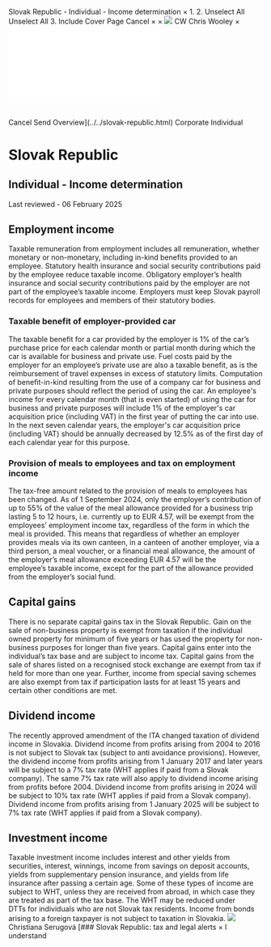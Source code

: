 Slovak Republic - Individual - Income determination
×
1.
2.
Unselect All
Unselect All
3.
Include Cover Page
Cancel
×
×
![](../../-/media/world-wide-tax-summaries/attachments/global---chris-wooley.ashx%3Frev=ac5e5f3223b34096b1afc2a6009c7320&revision=ac5e5f32-23b3-4096-b1af-c2a6009c7320&hash=859B7ADC84DC2CBEC9760E9E6EE7DE6D0A8BFCDF)
CW
Chris Wooley
×
![](income-determination.html)
######
Cancel
Send
Overview](../../slovak-republic.html)
Corporate
Individual
# Slovak Republic
## Individual - Income determination
Last reviewed - 06 February 2025
## Employment income
Taxable remuneration from employment includes all remuneration, whether monetary or non-monetary, including in-kind benefits provided to an employee. Statutory health insurance and social security contributions paid by the employee reduce taxable income. Obligatory employer’s health insurance and social security contributions paid by the employer are not part of the employee’s taxable income.
Employers must keep Slovak payroll records for employees and members of their statutory bodies.
### Taxable benefit of employer-provided car
The taxable benefit for a car provided by the employer is 1% of the car’s purchase price for each calendar month or partial month during which the car is available for business and private use. Fuel costs paid by the employer for an employee’s private use are also a taxable benefit, as is the reimbursement of travel expenses in excess of statutory limits.
Computation of benefit-in-kind resulting from the use of a company car for business and private purposes should reflect the period of using the car. An employee's income for every calendar month (that is even started) of using the car for business and private purposes will include 1% of the employer's car acquisition price (including VAT) in the first year of putting the car into use. In the next seven calendar years, the employer's car acquisition price (including VAT) should be annually decreased by 12.5% as of the first day of each calendar year for this purpose.
### Provision of meals to employees and tax on employment income
The tax-free amount related to the provision of meals to employees has been changed. As of 1 September 2024, only the employer’s contribution of up to 55% of the value of the meal allowance provided for a business trip lasting 5 to 12 hours, i.e. currently up to EUR 4.57, will be exempt from the employees’ employment income tax, regardless of the form in which the meal is provided.
This means that regardless of whether an employer provides meals via its own canteen, in a canteen of another employer, via a third person, a meal voucher, or a financial meal allowance, the amount of the employer’s meal allowance exceeding EUR 4.57 will be the employee’s taxable income, except for the part of the allowance provided from the employer’s social fund.
## Capital gains
There is no separate capital gains tax in the Slovak Republic. Gain on the sale of non-business property is exempt from taxation if the individual owned property for minimum of five years or has used the property for non-business purposes for longer than five years.
Capital gains enter into the individual’s tax base and are subject to income tax.
Capital gains from the sale of shares listed on a recognised stock exchange are exempt from tax if held for more than one year. Further, income from special saving schemes are also exempt from tax if participation lasts for at least 15 years and certain other conditions are met.
## Dividend income
The recently approved amendment of the ITA changed taxation of dividend income in Slovakia. Dividend income from profits arising from 2004 to 2016 is not subject to Slovak tax (subject to anti avoidance provisions). However, the dividend income from profits arising from 1 January 2017 and later years will be subject to a 7% tax rate (WHT applies if paid from a Slovak company). The same 7% tax rate will also apply to dividend income arising from profits before 2004.
Dividend income from profits arising in 2024 will be subject to 10% tax rate (WHT applies if paid from a Slovak company). Dividend income from profits arising from 1 January 2025 will be subject to 7% tax rate (WHT applies if paid from a Slovak company).
## Investment income
Taxable investment income includes interest and other yields from securities, interest, winnings, income from savings on deposit accounts, yields from supplementary pension insurance, and yields from life insurance after passing a certain age. Some of these types of income are subject to WHT, unless they are received from abroad, in which case they are treated as part of the tax base. The WHT may be reduced under DTTs for individuals who are not Slovak tax residents. Income from bonds arising to a foreign taxpayer is not subject to taxation in Slovakia.
![](../../-/media/world-wide-tax-summaries/attachments/slovak_republic---christiana_serugova.ashx%3Frev=5c4300d2b1a14925bf39ea6964de2dc1&revision=5c4300d2-b1a1-4925-bf39-ea6964de2dc1&hash=83BBD9810BB912860D5F7F1AAD6CB819C206A457)
Christiana Serugová
[### Slovak Republic: tax and legal alerts
×
I understand